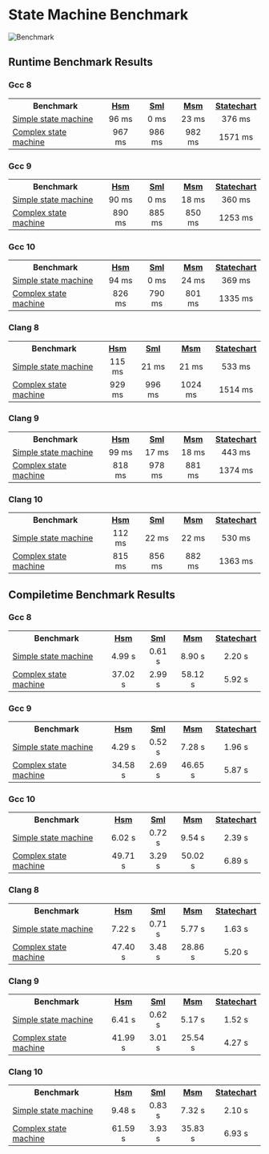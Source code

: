 # State Machine Benchmark
![Benchmark](https://github.com/erikzenker/state-machine-benchmark/workflows/Benchmark/badge.svg)

## Runtime Benchmark Results
### Gcc 8
 <table style="width:100%">
  <tr>
    <th>Benchmark</th>
    <th><a href="https://github.com/erikzenker/hsm">Hsm</a></th>
    <th><a href="https://boost-experimental.github.io/sml/index.html">Sml</a></th>
    <th><a href="https://www.boost.org/doc/libs/1_73_0/libs/msm/doc/HTML/index.html">Msm</a></th>
    <th><a href="https://www.boost.org/doc/libs/1_73_0/libs/statechart/doc/index.html">Statechart</a></th>
  </tr>
  <tr>
    <td><a href="benchmark/simple/">Simple state machine</a></td>
    <td><center>96 ms</center></td>
    <td><center>0 ms</center></td>
    <td><center>23 ms</center></td>
    <td><center>376 ms</center></td>
  </tr>
  <tr>
    <td><a href="benchmark/complex/">Complex state machine</a></td>
    <td><center>967 ms</center></td>
    <td><center>986 ms</center></td>
    <td><center>982 ms</center></td>
    <td><center>1571 ms</center></td>
  </tr>
</table>

### Gcc 9
 <table style="width:100%">
  <tr>
    <th>Benchmark</th>
    <th><a href="https://github.com/erikzenker/hsm">Hsm</a></th>
    <th><a href="https://boost-experimental.github.io/sml/index.html">Sml</a></th>
    <th><a href="https://www.boost.org/doc/libs/1_73_0/libs/msm/doc/HTML/index.html">Msm</a></th>
    <th><a href="https://www.boost.org/doc/libs/1_73_0/libs/statechart/doc/index.html">Statechart</a></th>
  </tr>
  <tr>
    <td><a href="benchmark/simple/">Simple state machine</a></td>
    <td><center>90 ms</center></td>
    <td><center>0 ms</center></td>
    <td><center>18 ms</center></td>
    <td><center>360 ms</center></td>
  </tr>
  <tr>
    <td><a href="benchmark/complex/">Complex state machine</a></td>
    <td><center>890 ms</center></td>
    <td><center>885 ms</center></td>
    <td><center>850 ms</center></td>
    <td><center>1253 ms</center></td>
  </tr>
</table>

### Gcc 10
 <table style="width:100%">
  <tr>
    <th>Benchmark</th>
    <th><a href="https://github.com/erikzenker/hsm">Hsm</a></th>
    <th><a href="https://boost-experimental.github.io/sml/index.html">Sml</a></th>
    <th><a href="https://www.boost.org/doc/libs/1_73_0/libs/msm/doc/HTML/index.html">Msm</a></th>
    <th><a href="https://www.boost.org/doc/libs/1_73_0/libs/statechart/doc/index.html">Statechart</a></th>
  </tr>
  <tr>
    <td><a href="benchmark/simple/">Simple state machine</a></td>
    <td><center>94 ms</center></td>
    <td><center>0 ms</center></td>
    <td><center>24 ms</center></td>
    <td><center>369 ms</center></td>
  </tr>
  <tr>
    <td><a href="benchmark/complex/">Complex state machine</a></td>
    <td><center>826 ms</center></td>
    <td><center>790 ms</center></td>
    <td><center>801 ms</center></td>
    <td><center>1335 ms</center></td>
  </tr>
</table>

### Clang 8
 <table style="width:100%">
  <tr>
    <th>Benchmark</th>
    <th><a href="https://github.com/erikzenker/hsm">Hsm</a></th>
    <th><a href="https://boost-experimental.github.io/sml/index.html">Sml</a></th>
    <th><a href="https://www.boost.org/doc/libs/1_73_0/libs/msm/doc/HTML/index.html">Msm</a></th>
    <th><a href="https://www.boost.org/doc/libs/1_73_0/libs/statechart/doc/index.html">Statechart</a></th>
  </tr>
  <tr>
    <td><a href="benchmark/simple/">Simple state machine</a></td>
    <td><center>115 ms</center></td>
    <td><center>21 ms</center></td>
    <td><center>21 ms</center></td>
    <td><center>533 ms</center></td>
  </tr>
  <tr>
    <td><a href="benchmark/complex/">Complex state machine</a></td>
    <td><center>929 ms</center></td>
    <td><center>996 ms</center></td>
    <td><center>1024 ms</center></td>
    <td><center>1514 ms</center></td>
  </tr>
</table>

### Clang 9
 <table style="width:100%">
  <tr>
    <th>Benchmark</th>
    <th><a href="https://github.com/erikzenker/hsm">Hsm</a></th>
    <th><a href="https://boost-experimental.github.io/sml/index.html">Sml</a></th>
    <th><a href="https://www.boost.org/doc/libs/1_73_0/libs/msm/doc/HTML/index.html">Msm</a></th>
    <th><a href="https://www.boost.org/doc/libs/1_73_0/libs/statechart/doc/index.html">Statechart</a></th>
  </tr>
  <tr>
    <td><a href="benchmark/simple/">Simple state machine</a></td>
    <td><center>99 ms</center></td>
    <td><center>17 ms</center></td>
    <td><center>18 ms</center></td>
    <td><center>443 ms</center></td>
  </tr>
  <tr>
    <td><a href="benchmark/complex/">Complex state machine</a></td>
    <td><center>818 ms</center></td>
    <td><center>978 ms</center></td>
    <td><center>881 ms</center></td>
    <td><center>1374 ms</center></td>
  </tr>
</table>  

### Clang 10
 <table style="width:100%">
  <tr>
    <th>Benchmark</th>
    <th><a href="https://github.com/erikzenker/hsm">Hsm</a></th>
    <th><a href="https://boost-experimental.github.io/sml/index.html">Sml</a></th>
    <th><a href="https://www.boost.org/doc/libs/1_73_0/libs/msm/doc/HTML/index.html">Msm</a></th>
    <th><a href="https://www.boost.org/doc/libs/1_73_0/libs/statechart/doc/index.html">Statechart</a></th>
  </tr>
  <tr>
    <td><a href="benchmark/simple/">Simple state machine</a></td>
    <td><center>112 ms</center></td>
    <td><center>22 ms</center></td>
    <td><center>22 ms</center></td>
    <td><center>530 ms</center></td>
  </tr>
  <tr>
    <td><a href="benchmark/complex/">Complex state machine</a></td>
    <td><center>815 ms</center></td>
    <td><center>856 ms</center></td>
    <td><center>882 ms</center></td>
    <td><center>1363 ms</center></td>
  </tr>
</table>  


## Compiletime Benchmark Results
### Gcc 8
 <table style="width:100%">
  <tr>
    <th>Benchmark</th>
    <th><a href="https://github.com/erikzenker/hsm">Hsm</a></th>
    <th><a href="https://boost-experimental.github.io/sml/index.html">Sml</a></th>
    <th><a href="https://www.boost.org/doc/libs/1_73_0/libs/msm/doc/HTML/index.html">Msm</a></th>
    <th><a href="https://www.boost.org/doc/libs/1_73_0/libs/statechart/doc/index.html">Statechart</a></th>
  </tr>
  <tr>
    <td><a href="benchmark/simple/">Simple state machine</a></td>
    <td><center>4.99 s</center></td>
    <td><center>0.61 s</center></td>
    <td><center>8.90 s </center></td>
    <td><center>2.20 s</center></td>
  </tr>
  <tr>
    <td><a href="benchmark/complex/">Complex state machine</a></td>
    <td><center>37.02 s</center></td>
    <td><center>2.99 s</center></td>
    <td><center>58.12 s</center></td>
    <td><center>5.92 s</center></td>
  </tr>
</table>

### Gcc 9
 <table style="width:100%">
  <tr>
    <th>Benchmark</th>
    <th><a href="https://github.com/erikzenker/hsm">Hsm</a></th>
    <th><a href="https://boost-experimental.github.io/sml/index.html">Sml</a></th>
    <th><a href="https://www.boost.org/doc/libs/1_73_0/libs/msm/doc/HTML/index.html">Msm</a></th>
    <th><a href="https://www.boost.org/doc/libs/1_73_0/libs/statechart/doc/index.html">Statechart</a></th>
  </tr>
  <tr>
    <td><a href="benchmark/simple/">Simple state machine</a></td>
    <td><center>4.29 s</center></td>
    <td><center>0.52 s</center></td>
    <td><center>7.28 s </center></td>
    <td><center>1.96 s</center></td>
  </tr>
  <tr>
    <td><a href="benchmark/complex/">Complex state machine</a></td>
    <td><center>34.58 s</center></td>
    <td><center>2.69 s</center></td>
    <td><center>46.65 s</center></td>
    <td><center>5.87 s</center></td>
  </tr>
</table>

### Gcc 10
 <table style="width:100%">
  <tr>
    <th>Benchmark</th>
    <th><a href="https://github.com/erikzenker/hsm">Hsm</a></th>
    <th><a href="https://boost-experimental.github.io/sml/index.html">Sml</a></th>
    <th><a href="https://www.boost.org/doc/libs/1_73_0/libs/msm/doc/HTML/index.html">Msm</a></th>
    <th><a href="https://www.boost.org/doc/libs/1_73_0/libs/statechart/doc/index.html">Statechart</a></th>
  </tr>
  <tr>
    <td><a href="benchmark/simple/">Simple state machine</a></td>
    <td><center>6.02 s</center></td>
    <td><center>0.72 s</center></td>
    <td><center>9.54 s </center></td>
    <td><center>2.39 s</center></td>
  </tr>
  <tr>
    <td><a href="benchmark/complex/">Complex state machine</a></td>
    <td><center>49.71 s</center></td>
    <td><center>3.29 s</center></td>
    <td><center>50.02 s</center></td>
    <td><center>6.89 s</center></td>
  </tr>
</table>

### Clang 8
 <table style="width:100%">
  <tr>
    <th>Benchmark</th>
    <th><a href="https://github.com/erikzenker/hsm">Hsm</a></th>
    <th><a href="https://boost-experimental.github.io/sml/index.html">Sml</a></th>
    <th><a href="https://www.boost.org/doc/libs/1_73_0/libs/msm/doc/HTML/index.html">Msm</a></th>
    <th><a href="https://www.boost.org/doc/libs/1_73_0/libs/statechart/doc/index.html">Statechart</a></th>
  </tr>
  <tr>
    <td><a href="benchmark/simple/">Simple state machine</a></td>
    <td><center>7.22 s</center></td>
    <td><center>0.71 s</center></td>
    <td><center>5.77 s </center></td>
    <td><center>1.63 s</center></td>
  </tr>
  <tr>
    <td><a href="benchmark/complex/">Complex state machine</a></td>
    <td><center>47.40 s</center></td>
    <td><center>3.48 s</center></td>
    <td><center>28.86 s</center></td>
    <td><center>5.20 s</center></td>
  </tr>
</table>

### Clang 9
 <table style="width:100%">
  <tr>
    <th>Benchmark</th>
    <th><a href="https://github.com/erikzenker/hsm">Hsm</a></th>
    <th><a href="https://boost-experimental.github.io/sml/index.html">Sml</a></th>
    <th><a href="https://www.boost.org/doc/libs/1_73_0/libs/msm/doc/HTML/index.html">Msm</a></th>
    <th><a href="https://www.boost.org/doc/libs/1_73_0/libs/statechart/doc/index.html">Statechart</a></th>
  </tr>
  <tr>
    <td><a href="benchmark/simple/">Simple state machine</a></td>
    <td><center>6.41 s</center></td>
    <td><center>0.62 s</center></td>
    <td><center>5.17 s </center></td>
    <td><center>1.52 s</center></td>
  </tr>
  <tr>
    <td><a href="benchmark/complex/">Complex state machine</a></td>
    <td><center>41.99 s</center></td>
    <td><center>3.01 s</center></td>
    <td><center>25.54 s</center></td>
    <td><center>4.27 s</center></td>
  </tr>
</table>  

### Clang 10
 <table style="width:100%">
  <tr>
    <th>Benchmark</th>
    <th><a href="https://github.com/erikzenker/hsm">Hsm</a></th>
    <th><a href="https://boost-experimental.github.io/sml/index.html">Sml</a></th>
    <th><a href="https://www.boost.org/doc/libs/1_73_0/libs/msm/doc/HTML/index.html">Msm</a></th>
    <th><a href="https://www.boost.org/doc/libs/1_73_0/libs/statechart/doc/index.html">Statechart</a></th>
  </tr>
  <tr>
    <td><a href="benchmark/simple/">Simple state machine</a></td>
    <td><center>9.48 s</center></td>
    <td><center>0.83 s</center></td>
    <td><center>7.32 s </center></td>
    <td><center>2.10 s</center></td>
  </tr>
  <tr>
    <td><a href="benchmark/complex/">Complex state machine</a></td>
    <td><center>61.59 s</center></td>
    <td><center>3.93 s</center></td>
    <td><center>35.83 s</center></td>
    <td><center>6.93 s</center></td>
  </tr>
</table>  
